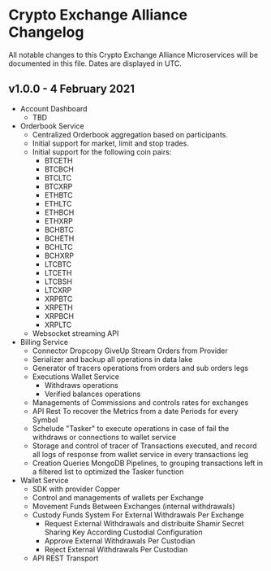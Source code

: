 # Crypto Exchange Alliance Changelog

All notable changes to this Crypto Exchange Alliance Microservices will be documented in this file. Dates are displayed in UTC.

## v1.0.0 - 4 February 2021

* Account Dashboard
    - TBD
* Orderbook Service
    - Centralized Orderbook aggregation based on participants.
    - Initial support for market, limit and stop trades.
    - Initial support for the following coin pairs:
        - BTCETH
        - BTCBCH
        - BTCLTC
        - BTCXRP
        - ETHBTC
        - ETHLTC
        - ETHBCH
        - ETHXRP
        - BCHBTC
        - BCHETH
        - BCHLTC
        - BCHXRP
        - LTCBTC
        - LTCETH
        - LTCBSH
        - LTCXRP
        - XRPBTC
        - XRPETH
        - XRPBCH
        - XRPLTC
    - Websocket streaming API
* Billing Service 
    - Connector Dropcopy GiveUp Stream Orders from Provider
    - Serializer and backup all operations in data lake 
    - Generator of tracers operations from orders and sub orders legs
    - Executions  Wallet Service
        - Withdraws operations                
        - Verified balances operations               
    - Managements of Commissions and controls rates for exchanges
    - API Rest To recover the Metrics from a date Periods for every Symbol
    - Schelude "Tasker" to execute operations in case of fail the withdraws or connections to wallet service
    - Storage and control of tracer of Transactions executed, and record all logs of response from wallet service in every transactions leg
    - Creation Queries MongoDB Pipelines, to grouping transactions left in a filtered list to optimized the Tasker function                
* Wallet Service
    - SDK with provider Copper
    - Control and managements of wallets per Exchange
    - Movement Funds Between Exchanges (internal withdrawals)
    - Custody Funds System For External Withdrawals Per Exchange
        - Request External Withdrawals and distribuite Shamir Secret Sharing Key According Custodial Configuration
        - Approve External Withdrawals Per Custodian
        - Reject External Withdrawals Per Custodian
    - API REST Transport
